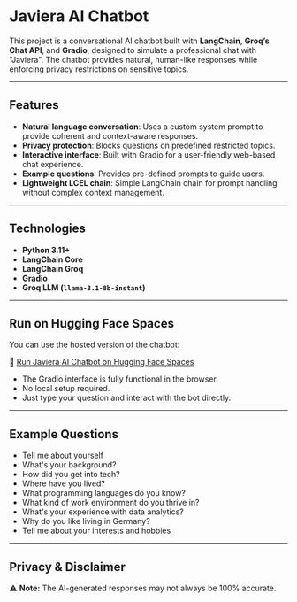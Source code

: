 # Javiera AI Chatbot

This project is a conversational AI chatbot built with **LangChain**, **Groq’s Chat API**, and **Gradio**, designed to simulate a professional chat with "Javiera". The chatbot provides natural, human-like responses while enforcing privacy restrictions on sensitive topics.

---

## Features

- **Natural language conversation**: Uses a custom system prompt to provide coherent and context-aware responses.
- **Privacy protection**: Blocks questions on predefined restricted topics.
- **Interactive interface**: Built with Gradio for a user-friendly web-based chat experience.
- **Example questions**: Provides pre-defined prompts to guide users.
- **Lightweight LCEL chain**: Simple LangChain chain for prompt handling without complex context management.

---

## Technologies

- **Python 3.11+**
- **LangChain Core**
- **LangChain Groq**
- **Gradio**
- **Groq LLM (`llama-3.1-8b-instant`)**

---


## Run on Hugging Face Spaces

You can use the hosted version of the chatbot:

🔗 [Run Javiera AI Chatbot on Hugging Face Spaces](https://huggingface.co/spaces/javiialmendras/Javiera)

* The Gradio interface is fully functional in the browser.
* No local setup required.
* Just type your question and interact with the bot directly.

---

## Example Questions

* Tell me about yourself
* What's your background?
* How did you get into tech?
* Where have you lived?
* What programming languages do you know?
* What kind of work environment do you thrive in?
* What's your experience with data analytics?
* Why do you like living in Germany?
* Tell me about your interests and hobbies

---


## Privacy & Disclaimer

⚠️ **Note:** The AI-generated responses may not always be 100% accurate.

```


